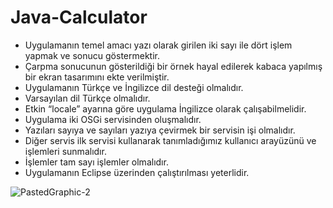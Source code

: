 # Java-Calculator


- Uygulamanın temel amacı yazı olarak girilen iki sayı ile dört işlem yapmak ve sonucu göstermektir.
- Çarpma sonucunun gösterildiği bir örnek hayal edilerek kabaca yapılmış bir ekran tasarımını ekte verilmiştir.
- Uygulamanın Türkçe ve İngilizce dil desteği olmalıdır.
- Varsayılan dil Türkçe olmalıdır. 
- Etkin “locale” ayarına göre uygulama İngilizce olarak çalışabilmelidir. 
- Uygulama iki OSGi servisinden oluşmalıdır. 
- Yazıları sayıya ve sayıları yazıya çevirmek bir servisin işi olmalıdır.
- Diğer servis ilk servisi kullanarak tanımladığımız kullanıcı arayüzünü ve işlemleri sunmalıdır.
- İşlemler tam sayı işlemler olmalıdır.
- Uygulamanın Eclipse üzerinden çalıştırılması yeterlidir.

![PastedGraphic-2](https://user-images.githubusercontent.com/58781721/97702333-dfc16000-1abf-11eb-81a7-2243e8829ce3.png)

